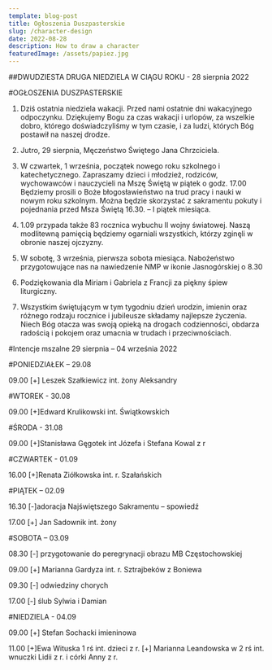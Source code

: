 ```yaml
---
template: blog-post
title: Ogłoszenia Duszpasterskie
slug: /character-design
date: 2022-08-28
description: How to draw a character
featuredImage: /assets/papiez.jpg
---
```


##DWUDZIESTA DRUGA NIEDZIELA W CIĄGU ROKU - 28 sierpnia 2022

#OGŁOSZENIA DUSZPASTERSKIE

1. Dziś ostatnia niedziela wakacji. Przed nami ostatnie dni wakacyjnego odpoczynku. Dziękujemy Bogu za czas wakacji i urlopów, za wszelkie dobro, którego doświadczyliśmy w tym czasie, i za ludzi, których Bóg postawił na naszej drodze. 

2. Jutro, 29 sierpnia,  Męczeństwo Świętego Jana Chrzciciela. 

3. W czwartek, 1 września, początek nowego roku szkolnego i katechetycznego. Zapraszamy dzieci i młodzież, rodziców, wychowawców i nauczycieli na Mszę Świętą w piątek o godz. 17.00  Będziemy prosili o Boże błogosławieństwo na trud pracy i nauki w nowym roku szkolnym. Można będzie skorzystać z sakramentu pokuty i pojednania przed Msza Świętą 16.30. – I piątek miesiąca. 

4. 1.09  przypada także 83 rocznica wybuchu II wojny światowej. Naszą modlitewną pamięcią będziemy ogarniali wszystkich, którzy zginęli w obronie naszej ojczyzny. 

5. W sobotę, 3 września,  pierwsza sobota miesiąca. Nabożeństwo przygotowujące nas na nawiedzenie NMP w ikonie Jasnogórskiej o 8.30

6. Podziękowania dla Miriam i Gabriela z Francji za piękny śpiew liturgiczny.

7. Wszystkim świętującym w tym tygodniu dzień urodzin, imienin oraz różnego rodzaju rocznice i jubileusze składamy najlepsze życzenia. Niech Bóg otacza was swoją opieką na drogach codzienności, obdarza radością i pokojem oraz umacnia w trudach i przeciwnościach.  


#Intencje mszalne  29 sierpnia – 04 września  2022

#PONIEDZIAŁEK – 29.08

09.00 [+]  Leszek Szałkiewicz int. żony Aleksandry

#WTOREK  -  30.08

09.00 [+]Edward Krulikowski int. Świątkowskich

#ŚRODA - 31.08

09.00 [+]Stanisława Gęgotek int Józefa i Stefana Kowal z r

#CZWARTEK -  01.09  

16.00 [+]Renata Ziółkowska int. r. Szałańskich

#PIĄTEK – 02.09

16.30 [-]adoracja Najświętszego Sakramentu – spowiedź 

17.00 [+] Jan Sadownik int. żony

#SOBOTA – 03.09

08.30 [-] przygotowanie do peregrynacji obrazu MB Częstochowskiej

09.00 [+] Marianna Gardyza int. r. Sztrajbeków z Boniewa 

09.30 [-] odwiedziny chorych 

17.00 [-] ślub Sylwia i Damian

#NIEDZIELA - 04.09

09.00 [+] Stefan Sochacki imieninowa

11.00 [+]Ewa Wituska 1 rś int. dzieci z r.
[+] Marianna Leandowska w 2 rś int. wnuczki Lidii z r. i córki Anny z r.
